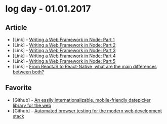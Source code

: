 # log day - 01.01.2017

## Article

- \[Link\] - [Writing a Web Framework in Node: Part 1](https://medium.com/@nicolasparada/writing-a-web-framework-in-node-part-1-4bbbcaf18115#.fdp9nyyfv)
- \[Link\] - [Writing a Web Framework in Node: Part 2](https://medium.com/@nicolasparada/writing-a-web-framework-in-node-part-2-a686d09b8b84#.7xmbhbv4p)
- \[Link\] - [Writing a Web Framework in Node: Part 3](https://medium.com/@nicolasparada/writing-a-web-framework-in-node-part-3-a25525a589ec#.su0hv40bh)
- \[Link\] - [Writing a Web Framework in Node: Part 4](https://medium.com/@nicolasparada/writing-a-web-framework-in-node-part-4-c4424b2ac947#.rbwx12k1m)
- \[Link\] - [Writing a Web Framework in Node: Part 5](https://medium.com/@nicolasparada/writing-a-web-framework-in-node-part-5-ae80df0ef755#.dt2bgp1iu)
- \[Link\] - [From ReactJS to React-Native, what are the main differences between both?](https://medium.com/@alexmngn/from-reactjs-to-react-native-what-are-the-main-differences-between-both-d6e8e88ebf24#.huk13ilvb)


## Favorite

- \[Github\] - [An easily internationalizable, mobile-friendly datepicker library for the web](https://github.com/airbnb/react-dates)
- \[Github\] - [Automated browser testing for the modern web development stack](https://github.com/DevExpress/testcafe)
